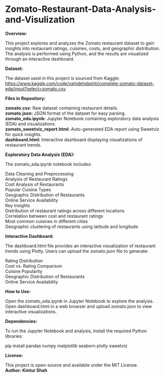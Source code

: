 # Zomato-Restaurant-Data-Analysis-and-Visulization

**Overview:**

This project explores and analyzes the Zomato restaurant dataset to gain insights into restaurant ratings, cuisines, costs, and geographic distribution. The analysis is performed using Python, and the results are visualized through an interactive dashboard.

**Dataset:**

The dataset used in this project is sourced from Kaggle: https://www.kaggle.com/code/vahidehdashti/complete-zomato-dataset-eda/input?select=zomato.csv.

**Files in Repository:**

**zomato.csv**: Raw dataset containing restaurant details. <br>
**zomato.json:** JSON format of the dataset for easy parsing. <br>
**zomato_eda.ipynb:** Jupyter Notebook containing exploratory data analysis (EDA) and visualizations. <br>
**zomato_sweetviz_report.html:** Auto-generated EDA report using Sweetviz for quick insights. <br>
**dashboard.html:** Interactive dashboard displaying visualizations of restaurant trends. <br>

**Exploratory Data Analysis (EDA):**

The zomato_eda.ipynb notebook includes:

Data Cleaning and Preprocessing <br>
Analysis of Restaurant Ratings <br>
Cost Analysis of Restaurants <br>
Popular Cuisine Types <br>
Geographic Distribution of Restaurants <br>
Online Service Availability <br>
Key Insights <br>
Distribution of restaurant ratings across different locations <br>
Correlation between cost and restaurant ratings <br>
Most common cuisines in different cities <br>
Geographic clustering of restaurants using latitude and longitude

**Interactive Dashboard:**

The dashboard.html file provides an interactive visualization of restaurant trends using Plotly. Users can upload the zomato.json file to generate:

Rating Distribution <br>
Cost vs. Rating Comparison <br>
Cuisine Popularity <br>
Geographic Distribution of Restaurants <br>
Online Service Availability <br>

**How to Use:**

Open the zomato_eda.ipynb in Jupyter Notebook to explore the analysis. <br>
Open dashboard.html in a web browser and upload zomato.json to view interactive visualizations.

**Dependencies:**

To run the Jupyter Notebook and analysis, install the required Python libraries:

pip install pandas numpy matplotlib seaborn plotly sweetviz

**License:**

This project is open-source and available under the MIT License. <br>
**Author: Kintur Shah** 
